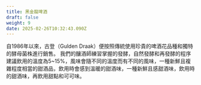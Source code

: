 ```yaml
---
title: 黑金龍啤酒
draft: false
weight: 9
date: 2025-02-26T10:32:43.090Z
---
```

自1986年以來，古登（Gulden Draak）便按照傳統使用珍貴的啤酒花品種和獨特的酵母菌株進行銷售。 我們的釀酒師練習掌握的發酵，自然發酵和再發酵的程序  建議飲用的溫度為5~15%，風味會隨不同的溫度而有不同的風味，一種新鮮且複雜程度相當的甜酒品，飲用時會感到溫暖的甜酒味，一種新鮮且感甜酒味，飲用時的甜酒味，再飲用甜點和可可味。
